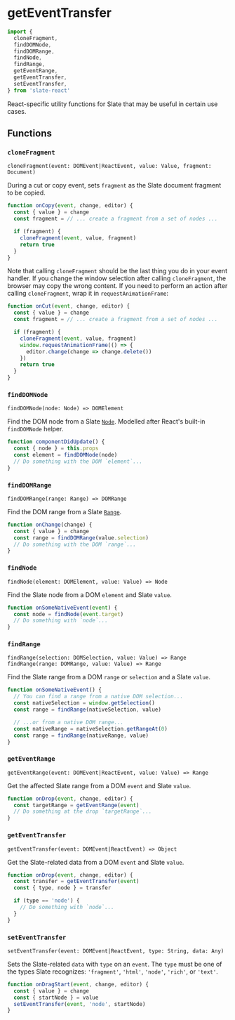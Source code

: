 # getEventTransfer

```javascript
import {
  cloneFragment,
  findDOMNode,
  findDOMRange,
  findNode,
  findRange,
  getEventRange,
  getEventTransfer,
  setEventTransfer,
} from 'slate-react'
```

React-specific utility functions for Slate that may be useful in certain use cases.

## Functions

### `cloneFragment`

`cloneFragment(event: DOMEvent|ReactEvent, value: Value, fragment: Document)`

During a cut or copy event, sets `fragment` as the Slate document fragment to be copied.

```javascript
function onCopy(event, change, editor) {
  const { value } = change
  const fragment = // ... create a fragment from a set of nodes ...

  if (fragment) {
    cloneFragment(event, value, fragment)
    return true
  }
}
```

Note that calling `cloneFragment` should be the last thing you do in your event handler. If you change the window selection after calling `cloneFragment`, the browser may copy the wrong content. If you need to perform an action after calling `cloneFragment`, wrap it in `requestAnimationFrame`:

```javascript
function onCut(event, change, editor) {
  const { value } = change
  const fragment = // ... create a fragment from a set of nodes ...

  if (fragment) {
    cloneFragment(event, value, fragment)
    window.requestAnimationFrame(() => {
      editor.change(change => change.delete())
    })
    return true
  }
}
```

### `findDOMNode`

`findDOMNode(node: Node) => DOMElement`

Find the DOM node from a Slate [`Node`](../slate-core/node.md). Modelled after React's built-in `findDOMNode` helper.

```javascript
function componentDidUpdate() {
  const { node } = this.props
  const element = findDOMNode(node)
  // Do something with the DOM `element`...
}
```

### `findDOMRange`

`findDOMRange(range: Range) => DOMRange`

Find the DOM range from a Slate [`Range`](../slate-core/range.md).

```javascript
function onChange(change) {
  const { value } = change
  const range = findDOMRange(value.selection)
  // Do something with the DOM `range`...
}
```

### `findNode`

`findNode(element: DOMElement, value: Value) => Node`

Find the Slate node from a DOM `element` and Slate `value`.

```javascript
function onSomeNativeEvent(event) {
  const node = findNode(event.target)
  // Do something with `node`...
}
```

### `findRange`

`findRange(selection: DOMSelection, value: Value) => Range`  
`findRange(range: DOMRange, value: Value) => Range`

Find the Slate range from a DOM `range` or `selection` and a Slate `value`.

```javascript
function onSomeNativeEvent() {
  // You can find a range from a native DOM selection...
  const nativeSelection = window.getSelection()
  const range = findRange(nativeSelection, value)

  // ...or from a native DOM range...
  const nativeRange = nativeSelection.getRangeAt(0)
  const range = findRange(nativeRange, value)
}
```

### `getEventRange`

`getEventRange(event: DOMEvent|ReactEvent, value: Value) => Range`

Get the affected Slate range from a DOM `event` and Slate `value`.

```javascript
function onDrop(event, change, editor) {
  const targetRange = getEventRange(event)
  // Do something at the drop `targetRange`...
}
```

### `getEventTransfer`

`getEventTransfer(event: DOMEvent|ReactEvent) => Object`

Get the Slate-related data from a DOM `event` and Slate `value`.

```javascript
function onDrop(event, change, editor) {
  const transfer = getEventTransfer(event)
  const { type, node } = transfer

  if (type == 'node') {
    // Do something with `node`...
  }
}
```

### `setEventTransfer`

`setEventTransfer(event: DOMEvent|ReactEvent, type: String, data: Any)`

Sets the Slate-related `data` with `type` on an `event`. The `type` must be one of the types Slate recognizes: `'fragment'`, `'html'`, `'node'`, `'rich'`, or `'text'`.

```javascript
function onDragStart(event, change, editor) {
  const { value } = change
  const { startNode } = value
  setEventTransfer(event, 'node', startNode)
}
```

